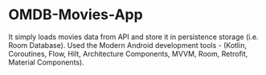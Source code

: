 # OMDB-Movies-App
It simply loads movies data from API and store it in persistence storage (i.e. Room Database). Used the Modern Android development tools - (Kotlin, Coroutines, Flow, Hilt, Architecture Components, MVVM, Room, Retrofit, Material Components).
